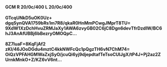 #### GCM R 20/0c/400 L 20/0c/400
**GTcqUNkD5uOK0Uz+**<br/>**dgqSynQVA1759bRs1m7R8/qkaR0HnMmPCwgJMprT8TU=**<br/>**9XdW1XzDchHvuZRMJaXy1AWA6zvyGB02C6jC8Dgn6devTfrDzdIW/BC6hJ3AnAfUBBj6bBezryOMOQpC...**<br/><br/>
**8Z7IuaF+8KqFjAf2**<br/>**zKl/46JOoDGdu4mztC4kkNWFcQc1pQgzTH6vN7ChM74=**<br/>**OiQzVPFAHGMWaZxjSyO/jcuQi6yj9djepdtafTeTsoCUIJgX/tP4J+Pj2az2ZUrnkMnkO+Z/KZ6vV6nt...**